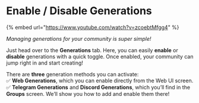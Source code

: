 # Enable / Disable Generations

{% embed url="https://www.youtube.com/watch?v=zcoebtMfgg4" %}

_Managing generations for your community is super simple!_

Just head over to the **Generations** tab. Here, you can easily **enable** or **disable** generations with a quick toggle. Once enabled, your community can jump right in and start creating!

There are **three** generation methods you can activate:\
✅ **Web Generations**, which you can enable directly from the Web UI screen.\
✅ **Telegram Generations** and **Discord Generations**, which you’ll find in the **Groups** screen. We’ll show you how to add and enable them there!
